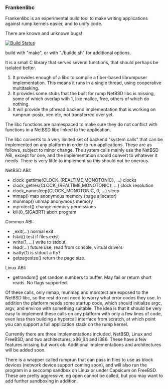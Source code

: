 ### Frankenlibc ###

Frankenlibc is an experimental build tool to make writing applications
against rump kernels easier, and to unify code.

There are known and unknown bugs!

[![Build Status](https://travis-ci.org/justincormack/frankenlibc.png?branch=master)](https://travis-ci.org/justincormack/frankenlibc)

build with "make", or with "./buildc.sh" for additional options.

It is a small C library that serves several functions, that should perhaps
be isolated better.

1. It provides enough of a libc to compile a fiber-based librumpuser
implementation. This means it runs in a single thread, using
cooperative multitasking.
2. It provides some stubs that the built for rump NetBSD libc is missing,
some of which overlap with 1, like malloc, free, others of which do nothing.
3. It will provide the pthread backend implementation that is working on
rumprun-posix, xen etc, not transferred over yet.

The libc functions are namespaced to make sure they do not conflict with
functions in a NetBSD libc linked to the application.

The libc converts to a very limited set of backend "system calls" that can
be implemented on any platform in order to run applications. These are as
follows, subject to minor change. The system calls mainly use the NetBSD ABI,
except for one, and the implementation should convert to whatever it needs.
There is very little to implement so this should not be onerous.

NetBSD ABI:
* clock\_gettime(CLOCK\_{REALTIME,MONOTONIC}, ...) clocks
* clock\_getres(CLOCK\_{REALTIME,MONOTONIC}, ...) clock resolution
* clock\_nanosleep(CLOCK\_MONOTONIC, 0, ...) sleep
* mmap() map anonymous memory (page allocator)
* munmap() unmap anonymous memory
* mprotect() change memory permissions
* kill(0, SIGABRT) abort program

Common ABI:
* \_exit(...) normal exit
* fstat() test if files exist
* write(1, ...) write to stdout.
* read(...) future use, read from console, virtual drivers
* isatty(1) is stdout a tty?
* getpagesize() return the page size.

Linux ABI:
* getrandom() get random numbers to buffer. May fail or return short reads.
No flags supported.

Of these calls, only mmap, munmap and mprotect are exposed to the NetBSD libc, so the
rest do not need to worry what error codes they use. In addition the platform
needs some startup code, which should initialize argc, argv, and environ
with something suitable. The idea is that it should be very easy
to implement these calls on any platform with only a few lines of code, even
less than building a hypercall interface from scratch, at which point you can
support a full application stack on the rump kernel.

Currently there are three implementations included, NetBSD, Linux and FreeBSD, and two
architectures, x86\_64 and i386. These have a few features missing but work ok.
Additional implementations and architectures will be added soon.

There is a wrapper called rumprun that can pass in files to use as block devices
(network device support coming soon), and will also run the program in a seccomp
sandbox on Linux or under Capsicum on FreeBSD. These are pretty aggressive, eg
open cannot be called, but you may want to add further sandboxing in addition.
